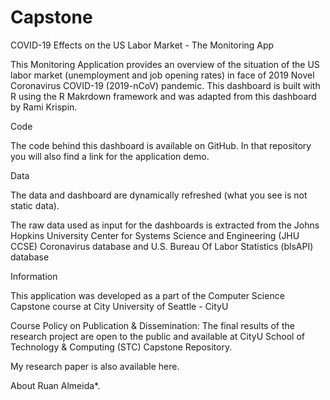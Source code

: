 # Capstone

COVID-19 Effects on the US Labor Market - The Monitoring App

This Monitoring Application provides an overview of the situation of the US labor market (unemployment and job opening rates) in face of 2019 Novel Coronavirus COVID-19 (2019-nCoV) pandemic. This dashboard is built with R using the R Makrdown framework and was adapted from this dashboard by Rami Krispin.

Code

The code behind this dashboard is available on GitHub. In that repository you will also find a link for the application demo.

Data

The data and dashboard are dynamically refreshed (what you see is not static data).

The raw data used as input for the dashboards is extracted from the Johns Hopkins University Center for Systems Science and Engineering (JHU CCSE) Coronavirus database and U.S. Bureau Of Labor Statistics (blsAPI) database


Information

This application was developed as a part of the Computer Science Capstone course at City University of Seattle - CityU

Course Policy on Publication & Dissemination: The final results of the research project are open to the public and available at CityU School of Technology & Computing (STC) Capstone Repository.

My research paper is also available here.

About Ruan Almeida*.
